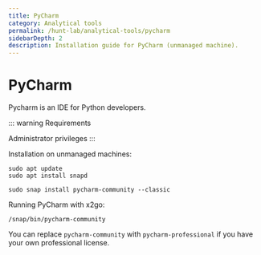 ```yaml
---
title: PyCharm
category: Analytical tools
permalink: /hunt-lab/analytical-tools/pycharm
sidebarDepth: 2
description: Installation guide for PyCharm (unmanaged machine).
---
```


# PyCharm

Pycharm is an IDE for Python developers.

::: warning Requirements

Administrator privileges
:::


Installation on unmanaged machines:

```
sudo apt update
sudo apt install snapd

sudo snap install pycharm-community --classic
```

Running PyCharm with x2go:
```
/snap/bin/pycharm-community
```

You can replace `pycharm-community` with `pycharm-professional` if you have your own professional license.
